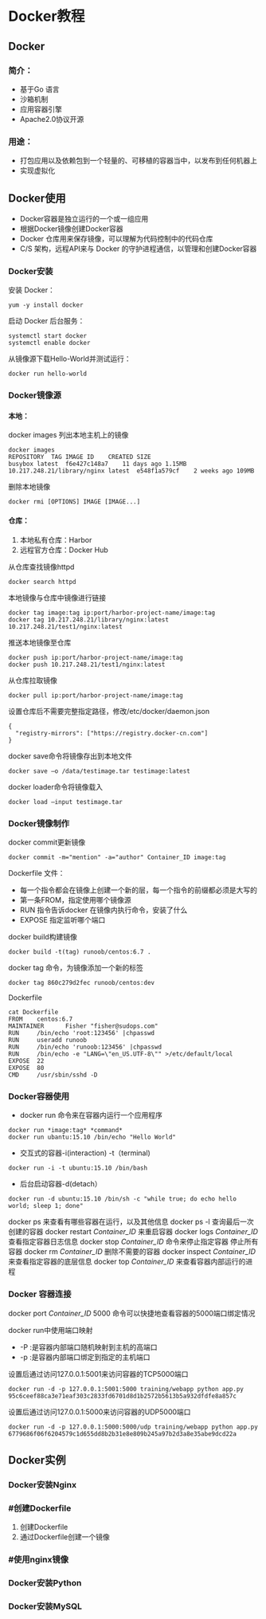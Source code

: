 # Docker教程
## Docker
### 简介：
 - 基于Go 语言
 - 沙箱机制
 - 应用容器引擎
 - Apache2.0协议开源
### 用途：
 - 打包应用以及依赖包到一个轻量的、可移植的容器当中，以发布到任何机器上
 - 实现虚拟化
## Docker使用
 - Docker容器是独立运行的一个或一组应用
 - 根据Docker镜像创建Docker容器
 - Docker 仓库用来保存镜像，可以理解为代码控制中的代码仓库
 - C/S 架构，远程API来与 Docker 的守护进程通信，以管理和创建Docker容器
### Docker安装

安装 Docker：
```
yum -y install docker
```
启动 Docker 后台服务：
```
systemctl start docker
systemctl enable docker
```
从镜像源下载Hello-World并测试运行：
```
docker run hello-world
```
### Docker镜像源
#### 本地：

docker images 列出本地主机上的镜像
```
docker images 
REPOSITORY  TAG IMAGE ID    CREATED SIZE
busybox latest  f6e427c148a7    11 days ago 1.15MB
10.217.248.21/library/nginx latest  e548f1a579cf    2 weeks ago 109MB
```
删除本地镜像
```
docker rmi [OPTIONS] IMAGE [IMAGE...] 
```
#### 仓库：
1. 本地私有仓库：Harbor
2. 远程官方仓库：Docker Hub

从仓库查找镜像httpd
```
docker search httpd
```
本地镜像与仓库中镜像进行链接
```
docker tag image:tag ip:port/harbor-project-name/image:tag
docker tag 10.217.248.21/library/nginx:latest 10.217.248.21/test1/nginx:latest
```
推送本地镜像至仓库
```
docker push ip:port/harbor-project-name/image:tag
docker push 10.217.248.21/test1/nginx:latest
```
从仓库拉取镜像
```
docker pull ip:port/harbor-project-name/image:tag
```
设置仓库后不需要完整指定路径，修改/etc/docker/daemon.json
```
{
  "registry-mirrors": ["https://registry.docker-cn.com"]
}
```
docker save命令将镜像存出到本地文件
```
docker save –o /data/testimage.tar testimage:latest
```
docker loader命令将镜像载入
```
docker load —input testimage.tar
```
### Docker镜像制作

docker commit更新镜像
```
docker commit -m="mention" -a="author" Container_ID image:tag
```
Dockerfile 文件：
 - 每一个指令都会在镜像上创建一个新的层，每一个指令的前缀都必须是大写的
 - 第一条FROM，指定使用哪个镜像源
 - RUN 指令告诉docker 在镜像内执行命令，安装了什么
 - EXPOSE 指定监听哪个端口

docker build构建镜像
```
docker build -t(tag) runoob/centos:6.7 .
```
docker tag 命令，为镜像添加一个新的标签
```
docker tag 860c279d2fec runoob/centos:dev
```
Dockerfile
```
cat Dockerfile
FROM    centos:6.7
MAINTAINER      Fisher "fisher@sudops.com"
RUN     /bin/echo 'root:123456' |chpasswd
RUN     useradd runoob
RUN     /bin/echo 'runoob:123456' |chpasswd
RUN     /bin/echo -e "LANG=\"en_US.UTF-8\"" >/etc/default/local
EXPOSE  22
EXPOSE  80
CMD     /usr/sbin/sshd -D
```
### Docker容器使用
 - docker run 命令来在容器内运行一个应用程序
```
docker run *image:tag* *command*
docker run ubantu:15.10 /bin/echo "Hello World"
```
 - 交互式的容器-i(interaction) -t（terminal)
```
docker run -i -t ubuntu:15.10 /bin/bash
```
 - 后台启动容器-d(detach）
```
docker run -d ubuntu:15.10 /bin/sh -c "while true; do echo hello world; sleep 1; done"
```
docker ps 来查看有哪些容器在运行，以及其他信息
docker ps -l 查询最后一次创建的容器
docker restart *Container_ID* 来重启容器
docker logs *Container_ID* 查看指定容器日志信息
docker stop *Container_ID* 命令来停止指定容器
停止所有容器
docker rm *Container_ID* 删除不需要的容器
docker inspect *Container_ID* 来查看指定容器的底层信息
docker top *Container_ID* 来查看容器内部运行的进程
### Docker 容器连接

docker port *Container_ID* 5000 命令可以快捷地查看容器的5000端口绑定情况

docker run中使用端口映射
 - -P :是容器内部端口随机映射到主机的高端口
 - -p :是容器内部端口绑定到指定的主机端口

设置后通过访问127.0.0.1:5001来访问容器的TCP5000端口
```
docker run -d -p 127.0.0.1:5001:5000 training/webapp python app.py
95c6ceef88ca3e71eaf303c2833fd6701d8d1b2572b5613b5a932dfdfe8a857c
```
设置后通过访问127.0.0.1:5000来访问容器的UDP5000端口
```
docker run -d -p 127.0.0.1:5000:5000/udp training/webapp python app.py
6779686f06f6204579c1d655dd8b2b31e8e809b245a97b2d3a8e35abe9dcd22a
```

## Docker实例
### Docker安装Nginx
### #创建Dockerfile

 1. 创建Dockerfile
 2. 通过Dockerfile创建一个镜像

### #使用nginx镜像
### Docker安装Python
### Docker安装MySQL
